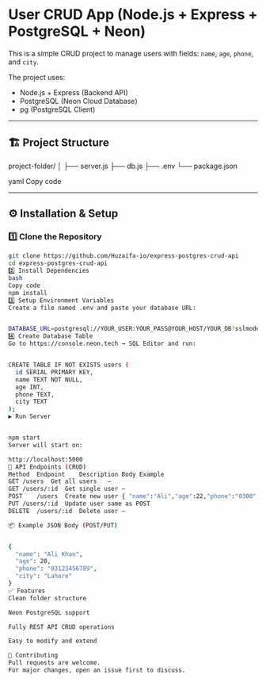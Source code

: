 # User CRUD App (Node.js + Express + PostgreSQL + Neon)

This is a simple CRUD project to manage users with fields:
`name`, `age`, `phone`, and `city`.

The project uses:
- Node.js + Express (Backend API)
- PostgreSQL (Neon Cloud Database)
- pg (PostgreSQL Client)

---

## 🏗 Project Structure

project-folder/
│
├── server.js
├── db.js
├── .env
└── package.json

yaml
Copy code

---

## ⚙️ Installation & Setup

### 1️⃣ Clone the Repository
```bash
git clone https://github.com/Huzaifa-io/express-postgres-crud-api
cd express-postgres-crud-api
2️⃣ Install Dependencies
bash
Copy code
npm install
3️⃣ Setup Environment Variables
Create a file named .env and paste your database URL:


DATABASE_URL=postgresql://YOUR_USER:YOUR_PASS@YOUR_HOST/YOUR_DB?sslmode=require
4️⃣ Create Database Table
Go to https://console.neon.tech → SQL Editor and run:


CREATE TABLE IF NOT EXISTS users (
  id SERIAL PRIMARY KEY,
  name TEXT NOT NULL,
  age INT,
  phone TEXT,
  city TEXT
);
▶️ Run Server


npm start
Server will start on:

http://localhost:5000
📌 API Endpoints (CRUD)
Method	Endpoint	Description	Body Example
GET	/users	Get all users	—
GET	/users/:id	Get single user	—
POST	/users	Create new user	{ "name":"Ali","age":22,"phone":"0300","city":"Karachi" }
PUT	/users/:id	Update user	same as POST
DELETE	/users/:id	Delete user	—

📦 Example JSON Body (POST/PUT)


{
  "name": "Ali Khan",
  "age": 20,
  "phone": "03123456789",
  "city": "Lahore"
}
✅ Features
Clean folder structure

Neon PostgreSQL support

Fully REST API CRUD operations

Easy to modify and extend

🤝 Contributing
Pull requests are welcome.
For major changes, open an issue first to discuss.